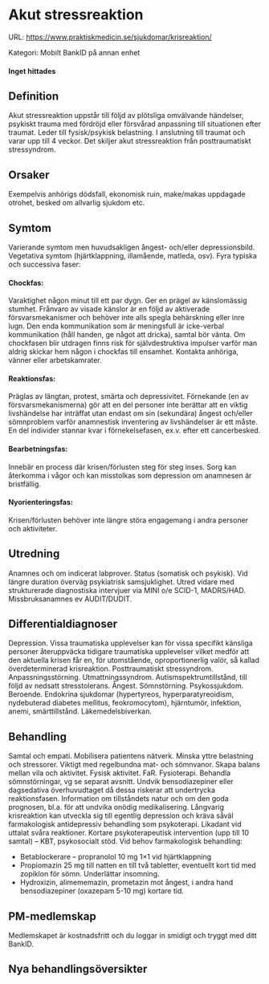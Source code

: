 # Akut stressreaktion

URL: https://www.praktiskmedicin.se/sjukdomar/krisreaktion/



Kategori: Mobilt BankID på annan enhet

#### Inget hittades

## Definition

Akut stressreaktion uppstår till följd av plötsliga omvälvande händelser, psykiskt trauma med fördröjd eller försvårad anpassning till situationen efter traumat. Leder till fysisk/psykisk belastning. I anslutning till traumat och varar upp till 4 veckor. Det skiljer akut stressreaktion från posttraumatiskt stressyndrom.

## Orsaker

Exempelvis anhörigs dödsfall, ekonomisk ruin, make/makas uppdagade otrohet, besked om allvarlig sjukdom etc.

## Symtom

Varierande symtom men huvudsakligen ångest- och/eller depressionsbild. Vegetativa symtom (hjärtklappning, illamående, matleda, osv). Fyra typiska och successiva faser:

#### Chockfas:

Varaktighet någon minut till ett par dygn. Ger en prägel av känslomässig stumhet. Frånvaro av visade känslor är en följd av aktiverade försvarsmekanismer och behöver inte alls spegla behärskning eller inre lugn. Den enda kommunikation som är meningsfull är icke-verbal kommunikation (håll handen, ge något att dricka), samtal bör vänta. Om chockfasen blir utdragen finns risk för självdestruktiva impulser varför man aldrig skickar hem någon i chockfas till ensamhet. Kontakta anhöriga, vänner eller arbetskamrater.

#### Reaktionsfas:

Präglas av längtan, protest, smärta och depressivitet. Förnekande (en av försvarsmekanismerna) gör att en del personer inte berättar att en viktig livshändelse har inträffat utan endast om sin (sekundära) ångest och/eller sömnproblem varför anamnestisk inventering av livshändelser är ett måste. En del individer stannar kvar i förnekelsefasen, ex.v. efter ett cancerbesked.

#### Bearbetningsfas:

Innebär en process där krisen/förlusten steg för steg inses. Sorg kan återkomma i vågor och kan misstolkas som depression om anamnesen är bristfällig.

#### Nyorienteringsfas:

Krisen/förlusten behöver inte längre störa engagemang i andra personer och aktiviteter.

## Utredning

Anamnes och om indicerat labprover.
Status (somatisk och psykisk).
Vid längre duration överväg psykiatrisk samsjuklighet. Utred vidare med strukturerade diagnostiska intervjuer via MINI o/e SCID-1, MADRS/HAD. Missbruksanamnes ev AUDIT/DUDIT.

## Differentialdiagnoser

Depression. Vissa traumatiska upplevelser kan för vissa specifikt känsliga personer återuppväcka tidigare traumatiska upplevelser vilket medför att den aktuella krisen får en, för utomstående, oproportionerlig valör, så kallad överdeterminerad krisreaktion. Posttraumatiskt stressyndrom. Anpassningsstörning. Utmattningssyndrom. Autismspektrumtillstånd, till följd av nedsatt stresstolerans. Ångest. Sömnstörning. Psykossjukdom. Beroende. Endokrina sjukdomar (hypertyreos, hyperparatyreoidism, nydebuterad diabetes mellitus, feokromocytom), hjärntumör, infektion, anemi, smärttillstånd. Läkemedelsbiverkan.

## Behandling

Samtal och empati. Mobilisera patientens nätverk. Minska yttre belastning och stressorer. Viktigt med regelbundna mat- och sömnvanor. Skapa balans mellan vila och aktivitet.
Fysisk aktivitet. FaR. Fysioterapi.
Behandla sömnstörningar, vg se separat avsnitt.
Undvik bensodiazepiner eller dagsedativa överhuvudtaget då dessa riskerar att undertrycka reaktionsfasen.
Information om tillståndets natur och om den goda prognosen, bl.a. för att undvika onödig medikalisering. Långvarig krisreaktion kan utveckla sig till egentlig depression och kräva såväl farmakologisk antidepressiv behandling som psykoterapi. Likadant vid uttalat svåra reaktioner.
Kortare psykoterapeutisk intervention (upp till 10 samtal) – KBT, psykosocialt stöd.
Vid behov farmakologisk behandling:
- Betablockerare – propranolol 10 mg 1×1 vid hjärtklappning
- Propiomazin 25 mg till natten en till två tabletter, eventuellt kort tid med zopiklon för sömn. Underlättar insomning.
- Hydroxizin, alimememazin, prometazin mot ångest, i andra hand bensodiazepiner (oxazepam 5-10 mg) kortare tid.

## PM-medlemskap

Medlemskapet är kostnadsfritt och du loggar in smidigt och tryggt med ditt BankID.

## Nya behandlingsöversikter

